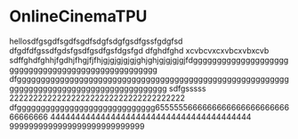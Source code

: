 # OnlineCinemaTPU
hellosdfgsgdfsgdfsgdfsdgfsdgfgsdfgssfgdgfsd
dfgdfdfgssdfgdsfgsdfgsdfgsfdgsfgd
dfghdfghd
xcvbcvxcxvbcxvbxcvb
sdffghdfghhjfgdhjfhgjfjfhjgjgjgjgjgjghjghjgjgjgjgjfdggggggggggggggggggggggggggggggggggggggggggggggggggg
dfgggggggggggggggggggggggggggggggggggggggggggggggggggggggggggggggggggggggggggggggggggggggggg
sdfgsssss
2222222222222222222222222222222222222
dfggggggggggggggggggggggggggggg655555566666666666666666666666666666
4444444444444444444444444444444444444444
9999999999999999999999999999
